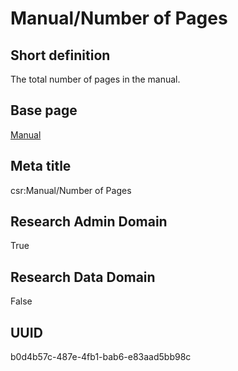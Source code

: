 # Manual/Number of Pages
## Short definition
The total number of pages in the manual.
## Base page
[Manual](../Objects/Manual.md)
## Meta title
csr:Manual/Number of Pages
## Research Admin Domain
True
## Research Data Domain
False
## UUID
b0d4b57c-487e-4fb1-bab6-e83aad5bb98c
